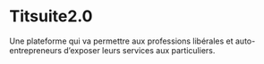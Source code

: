 # Titsuite2.0
Une plateforme qui va permettre aux professions libérales et auto-entrepreneurs d’exposer leurs services aux particuliers.
